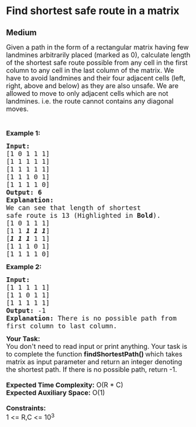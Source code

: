 # Find shortest safe route in a matrix
## Medium
<div class="problems_problem_content__Xm_eO"><p><span style="font-size:18px">Given a path in the form of a rectangular matrix having few landmines arbitrarily placed (marked as 0), calculate length of the shortest safe route possible from any cell in the first column to any cell in the last column of the matrix. We have to avoid landmines and their four adjacent cells (left, right, above and below) as they are also unsafe. We are allowed to move to only adjacent cells which are not landmines. i.e. the route cannot contains any diagonal moves.</span></p>

<p>&nbsp;</p>

<p><strong><span style="font-size:18px">Example 1:</span></strong></p>

<pre><strong><span style="font-size:18px">Input:</span></strong>
<span style="font-size:18px">[1 0 1 1 1]
[1 1 1 1 1]
[1 1 1 1 1]
[1 1 1 0 1]
[1 1 1 1 0]</span>
<strong><span style="font-size:18px">Output: 6</span></strong>
<strong><span style="font-size:18px">Explanation: </span></strong>
<span style="font-size:18px">We can see that length of shortest</span>
<span style="font-size:18px">safe route is 13 (Highlighted in <strong>Bold</strong>).</span>
<span style="font-size:18px">[1 0 1 1 1]
[1 1 <strong><em>1 1 1</em></strong>] 
[<em><strong>1 1 1</strong></em> 1 1]
[1 1 1 0 1] 
[1 1 1 1 0]</span>
</pre>

<p><strong><span style="font-size:18px">Example 2:</span></strong></p>

<pre><strong><span style="font-size:18px">Input:</span></strong><span style="font-size:18px">
[1 1 1 1 1]
[1 1 0 1 1]
[1 1 1 1 1]</span><strong><span style="font-size:18px">
Output: </span></strong><span style="font-size:18px">-1</span><strong><span style="font-size:18px">
Explanation: </span></strong><span style="font-size:18px">There is no possible path from
first column to last column.</span></pre>

<p><span style="font-size:18px"><strong>Your Task:</strong><br>
You don't need to read input or print anything. Your task is to complete the function&nbsp;<strong>findShortestPath()&nbsp;</strong>which takes matrix as input parameter and return an integer denoting the shortest path. If there&nbsp;is no possible path, return -1.&nbsp;<br>
<br>
<strong>Expected Time Complexity:</strong>&nbsp;O(R&nbsp;* C)<br>
<strong>Expected Auxiliary Space:</strong>&nbsp;O(1)<br>
<br>
<strong>Constraints:</strong><br>
1 &lt;= R,C&nbsp;&lt;= 10</span><sup><span style="font-size:15px">3</span></sup></p>
</div>